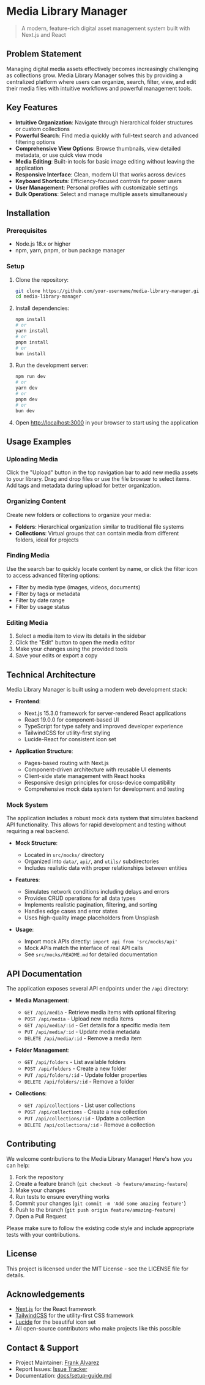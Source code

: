 # Media Library Manager

> A modern, feature-rich digital asset management system built with Next.js and React

## Problem Statement

Managing digital media assets effectively becomes increasingly challenging as collections grow. Media Library Manager solves this by providing a centralized platform where users can organize, search, filter, view, and edit their media files with intuitive workflows and powerful management tools.

## Key Features

- **Intuitive Organization**: Navigate through hierarchical folder structures or custom collections
- **Powerful Search**: Find media quickly with full-text search and advanced filtering options
- **Comprehensive View Options**: Browse thumbnails, view detailed metadata, or use quick view mode
- **Media Editing**: Built-in tools for basic image editing without leaving the application
- **Responsive Interface**: Clean, modern UI that works across devices
- **Keyboard Shortcuts**: Efficiency-focused controls for power users
- **User Management**: Personal profiles with customizable settings
- **Bulk Operations**: Select and manage multiple assets simultaneously

## Installation

### Prerequisites

- Node.js 18.x or higher
- npm, yarn, pnpm, or bun package manager

### Setup

1. Clone the repository:
   ```bash
   git clone https://github.com/your-username/media-library-manager.git
   cd media-library-manager
   ```

2. Install dependencies:
   ```bash
   npm install
   # or
   yarn install
   # or
   pnpm install
   # or
   bun install
   ```

3. Run the development server:
   ```bash
   npm run dev
   # or
   yarn dev
   # or
   pnpm dev
   # or
   bun dev
   ```

4. Open [http://localhost:3000](http://localhost:3000) in your browser to start using the application

## Usage Examples

### Uploading Media

Click the "Upload" button in the top navigation bar to add new media assets to your library. Drag and drop files or use the file browser to select items. Add tags and metadata during upload for better organization.

### Organizing Content

Create new folders or collections to organize your media:
- **Folders**: Hierarchical organization similar to traditional file systems
- **Collections**: Virtual groups that can contain media from different folders, ideal for projects

### Finding Media

Use the search bar to quickly locate content by name, or click the filter icon to access advanced filtering options:
- Filter by media type (images, videos, documents)
- Filter by tags or metadata
- Filter by date range
- Filter by usage status

### Editing Media

1. Select a media item to view its details in the sidebar
2. Click the "Edit" button to open the media editor
3. Make your changes using the provided tools
4. Save your edits or export a copy

## Technical Architecture

Media Library Manager is built using a modern web development stack:

- **Frontend**:
  - Next.js 15.3.0 framework for server-rendered React applications
  - React 19.0.0 for component-based UI
  - TypeScript for type safety and improved developer experience
  - TailwindCSS for utility-first styling
  - Lucide-React for consistent icon set

- **Application Structure**:
  - Pages-based routing with Next.js
  - Component-driven architecture with reusable UI elements
  - Client-side state management with React hooks
  - Responsive design principles for cross-device compatibility
  - Comprehensive mock data system for development and testing

### Mock System

The application includes a robust mock data system that simulates backend API functionality. This allows for rapid development and testing without requiring a real backend.

- **Mock Structure**:
  - Located in `src/mocks/` directory
  - Organized into `data/`, `api/`, and `utils/` subdirectories
  - Includes realistic data with proper relationships between entities

- **Features**:
  - Simulates network conditions including delays and errors
  - Provides CRUD operations for all data types
  - Implements realistic pagination, filtering, and sorting
  - Handles edge cases and error states
  - Uses high-quality image placeholders from Unsplash

- **Usage**:
  - Import mock APIs directly: `import api from 'src/mocks/api'`
  - Mock APIs match the interface of real API calls
  - See `src/mocks/README.md` for detailed documentation

## API Documentation

The application exposes several API endpoints under the `/api` directory:

- **Media Management**:
  - `GET /api/media` - Retrieve media items with optional filtering
  - `POST /api/media` - Upload new media items
  - `GET /api/media/:id` - Get details for a specific media item
  - `PUT /api/media/:id` - Update media metadata
  - `DELETE /api/media/:id` - Remove a media item

- **Folder Management**:
  - `GET /api/folders` - List available folders
  - `POST /api/folders` - Create a new folder
  - `PUT /api/folders/:id` - Update folder properties
  - `DELETE /api/folders/:id` - Remove a folder

- **Collections**:
  - `GET /api/collections` - List user collections
  - `POST /api/collections` - Create a new collection
  - `PUT /api/collections/:id` - Update a collection
  - `DELETE /api/collections/:id` - Remove a collection

## Contributing

We welcome contributions to the Media Library Manager! Here's how you can help:

1. Fork the repository
2. Create a feature branch (`git checkout -b feature/amazing-feature`)
3. Make your changes
4. Run tests to ensure everything works
5. Commit your changes (`git commit -m 'Add some amazing feature'`)
6. Push to the branch (`git push origin feature/amazing-feature`)
7. Open a Pull Request

Please make sure to follow the existing code style and include appropriate tests with your contributions.

## License

This project is licensed under the MIT License - see the LICENSE file for details.

## Acknowledgements

- [Next.js](https://nextjs.org/) for the React framework
- [TailwindCSS](https://tailwindcss.com/) for the utility-first CSS framework
- [Lucide](https://lucide.dev/) for the beautiful icon set
- All open-source contributors who make projects like this possible

## Contact & Support

- Project Maintainer: [Frank Alvarez](mailto:frankishere@gmail.com)
- Report Issues: [Issue Tracker](https://github.com/falvarez1/media-library-manager/issues)
- Documentation: [docs/setup-guide.md](docs/setup-guide.md)
